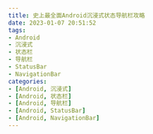 ```yaml
---
title: 史上最全面Android沉浸式状态导航栏攻略
date: 2023-01-07 20:51:52
tags: 
- Android
- 沉浸式
- 状态栏
- 导航栏
- StatusBar
- NavigationBar
categories: 
- [Android, 沉浸式]
- [Android, 状态栏]
- [Android, 导航栏]
- [Android, StatusBar]
- [Android, NavigationBar]
---
```

